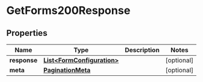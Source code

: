 

# GetForms200Response


## Properties

| Name | Type | Description | Notes |
|------------ | ------------- | ------------- | -------------|
|**response** | [**List&lt;FormConfiguration&gt;**](FormConfiguration.md) |  |  [optional] |
|**meta** | [**PaginationMeta**](PaginationMeta.md) |  |  [optional] |



